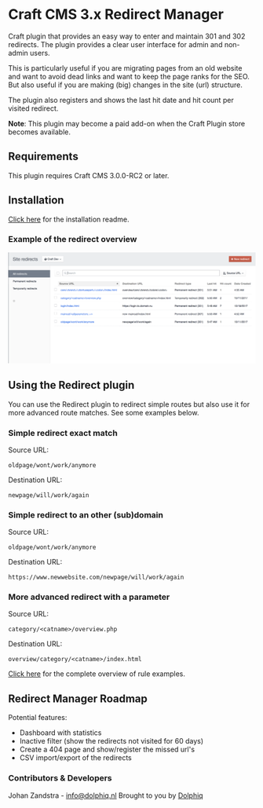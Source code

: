 # Craft CMS 3.x Redirect Manager

Craft plugin that provides an easy way to enter and maintain 301 and 302 redirects. The plugin provides a clear user interface for admin and non-admin users.

This is particularly useful if you are migrating pages from an old website and want to avoid dead links and want to keep the page ranks for the SEO. But also useful if you are making (big) changes in the site (url) structure.

The plugin also registers and shows the last hit date and hit count per visited redirect.

**Note**: This plugin may become a paid add-on when the Craft Plugin store becomes available.

## Requirements
This plugin requires Craft CMS 3.0.0-RC2 or later.

## Installation

[Click here](INSTALL.md) for the installation readme.

### Example of the redirect overview
![Screenshot](resources/screenshots/redirects_overview_example_rc1.png)

## Using the Redirect plugin

You can use the Redirect plugin to redirect simple routes but also use it for more advanced route matches. See some examples below.

### Simple redirect exact match
Source URL:
```
oldpage/wont/work/anymore
```
Destination URL:
```
newpage/will/work/again
```

### Simple redirect to an other (sub)domain
Source URL:
```
oldpage/wont/work/anymore
```
Destination URL:
```
https://www.newwebsite.com/newpage/will/work/again
```

### More advanced redirect with a parameter
Source URL:
```
category/<catname>/overview.php
```
Destination URL:
```
overview/category/<catname>/index.html
```
[Click here](RULES.md) for the complete overview of rule examples.

## Redirect Manager Roadmap

Potential features:

* Dashboard with statistics
* Inactive filter (show the redirects not visited for 60 days)
* Create a 404 page and show/register the missed url's
* CSV import/export of the redirects

### Contributors & Developers
Johan Zandstra - info@dolphiq.nl
Brought to you by [Dolphiq](https://dolphiq.nl)
